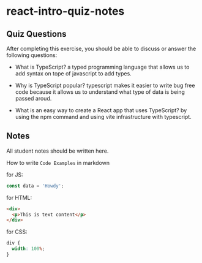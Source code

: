 # react-intro-quiz-notes

## Quiz Questions

After completing this exercise, you should be able to discuss or answer the following questions:

- What is TypeScript?
  a typed programming language that allows us to add syntax on tope of javascript to add types.

- Why is TypeScript popular?
  typescript makes it easier to write bug free code because it allows us to understand what type of data is being passed aroud.

- What is an easy way to create a React app that uses TypeScript?
  by using the npm command and using vite infrastructure with typescript.

## Notes

All student notes should be written here.

How to write `Code Examples` in markdown

for JS:

```javascript
const data = 'Howdy';
```

for HTML:

```html
<div>
  <p>This is text content</p>
</div>
```

for CSS:

```css
div {
  width: 100%;
}
```

